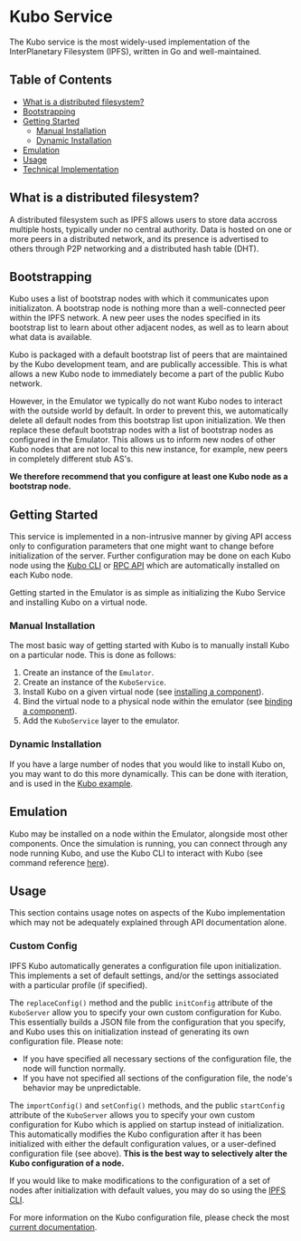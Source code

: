 # Kubo Service
The Kubo service is the most widely-used implementation of the InterPlanetary Filesystem (IPFS), written in Go and well-maintained.

## Table of Contents
- [What is a distributed filesystem?](#what-is-a-distributed-filesystem)
- [Bootstrapping](#bootstrapping)
- [Getting Started](#getting-started)
    - [Manual Installation](#manual-installation)
    - [Dynamic Installation](#dynamic-installation)
- [Emulation](#emulation)
- [Usage](#usage)
- [Technical Implementation](#technical-implementation)

## What is a distributed filesystem?
A distributed filesystem such as IPFS allows users to store data accross multiple hosts, typically under no central authority. Data is hosted on one or more peers in a distributed network, and its presence is advertised to others through P2P networking and a distributed hash table (DHT).

## Bootstrapping
Kubo uses a list of bootstrap nodes with which it communicates upon initializaton. A bootstrap node is nothing more than a well-connected peer within the IPFS network. A new peer uses the nodes specified in its bootstrap list to learn about other adjacent nodes, as well as to learn about what data is available.

Kubo is packaged with a default bootstrap list of peers that are maintained by the Kubo development team, and are publically accessible. This is what allows a new Kubo node to immediately become a part of the public Kubo network.

However, in the Emulator we typically do not want Kubo nodes to interact with the outside world by default. In order to prevent this, we automatically delete all default nodes from this bootstrap list upon initialization. We then replace these default bootstrap nodes with a list of bootstrap nodes as configured in the Emulator. This allows us to inform new nodes of other Kubo nodes that are not local to this new instance, for example, new peers in completely different stub AS's.

**We therefore recommend that you configure at least one Kubo node as a bootstrap node.**

## Getting Started
This service is implemented in a non-intrusive manner by giving API access only to configuration parameters that one might want to change before initialization of the server.
Further configuration may be done on each Kubo node using the [Kubo CLI](https://docs.ipfs.tech/reference/kubo/cli/#ipfs) or [RPC API](https://docs.ipfs.tech/reference/kubo/rpc/#api-v0-get) which are automatically installed on each Kubo node.

Getting started in the Emulator is as simple as initializing the Kubo Service and installing Kubo on a virtual node.

### Manual Installation
The most basic way of getting started with Kubo is to manually install Kubo on a particular node. This is done as follows:

  1. Create an instance of the `Emulator`.
  2. Create an instance of the `KuboService`.
  3. Install Kubo on a given virtual node (see [installing a component](./component.md#a-simple-component)).
  4. Bind the virtual node to a physical node within the emulator (see [binding a component](./component.md#binding-and-filter)).
  5. Add the `KuboService` layer to the emulator.

### Dynamic Installation
If you have a large number of nodes that you would like to install Kubo on, you may want to do this more dynamically. This can be done with iteration, and is used in the [Kubo example](../../examples/internet/B26_ipfs_kubo/README.md).

## Emulation
Kubo may be installed on a node within the Emulator, alongside most other components. Once the simulation is running, you can connect through any node running Kubo, and use the Kubo CLI to interact with Kubo (see command reference [here](https://docs.ipfs.tech/reference/kubo/cli/)).

## Usage
This section contains usage notes on aspects of the Kubo implementation which may not be adequately explained through API documentation alone.

### Custom Config
IPFS Kubo automatically generates a configuration file upon initialization. This implements a
set of default settings, and/or the settings associated with a particular profile (if specified).

The `replaceConfig()` method and the public `initConfig` attribute of the `KuboServer` allow you to specify
your own custom configuration for Kubo. This essentially builds a JSON file from the
configuration that you specify, and Kubo uses this on initialization instead of generating
its own configuration file. Please note:
  - If you have specified all necessary sections of the configuration file, the node will function normally.
  - If you have not specified all sections of the configuration file, the node's behavior may be unpredictable.

The `importConfig()` and `setConfig()` methods, and the public `startConfig` attribute of the `KuboServer` allows you to specify your own custom configuration for Kubo which is applied on startup instead of initialization.
This automatically modifies the Kubo configuration after it has been initialized with either the default configuration values, or a user-defined configuration file (see above). **This is the best way to selectively alter the Kubo configuration of a node.**

If you would like to make modifications to the configuration of a set of nodes after initialization with default values, you may do so using the [IPFS CLI](https://docs.ipfs.tech/reference/kubo/cli/#ipfs-config).

For more information on the Kubo configuration file, please check the most [current documentation](https://github.com/ipfs/kubo/blob/master/docs/config.md).
